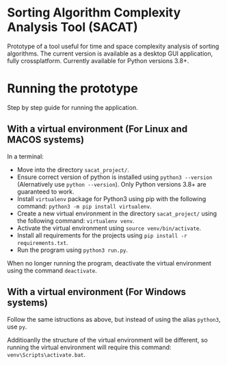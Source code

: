 # Sorting Algorithm Complexity Analysis Tool (SACAT)

Prototype of a tool useful for time and space complexity analysis of sorting algorithms.
The current version is available as a desktop GUI application, fully crossplatform. Currently available for Python versions 3.8+.


# Running the prototype

Step by step guide for running the application.

## With a virtual environment (For Linux and MACOS systems)
In a terminal:
- Move into the directory `sacat_project/`.
- Ensure correct version of python is installed using `python3 --version` (Alernatively use `python --version`). Only Python versions 3.8+ are guaranteed to work.
- Install `virtualenv` package for Python3 using pip with the following command: `python3 -m pip install virtualenv`.
- Create a new virtual environment in the directory `sacat_project/` using the following command: `virtualenv venv`.
- Activate the virtual environment using `source venv/bin/activate`.
- Install all requirements for the projects using `pip install -r requirements.txt`.
- Run the program using `python3 run.py`.

When no longer running the program, deactivate the virtual environment using the command `deactivate`.

## With a virtual environment (For Windows systems)

Follow the same istructions as above, but instead of using the alias `python3`, use `py`.

Additioanlly the structure of the virtual environment will be different, so running the virtual environment will require this command: `venv\Scripts\activate.bat`.
